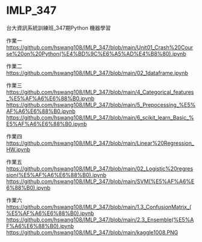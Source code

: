 # IMLP_347
台大資訊系統訓練班_347期Python 機器學習 

作業一  https://github.com/hswang108/IMLP_347/blob/main/Unit01_Crash%20Course%20on%20Python(%E4%BD%9C%E6%A5%AD%E4%B8%80).ipynb

作業二  https://github.com/hswang108/IMLP_347/blob/main/02_1dataframe.ipynb

作業三  https://github.com/hswang108/IMLP_347/blob/main/4_Categorical_features_%E5%AF%A6%E6%88%B0.ipynb
       https://github.com/hswang108/IMLP_347/blob/main/5_Prepocessing_%E5%AF%A6%E6%88%B0.ipynb
       https://github.com/hswang108/IMLP_347/blob/main/6_scikit_learn_Basic_%E5%AF%A6%E6%88%B0.ipynb
       
作業四
https://github.com/hswang108/IMLP_347/blob/main/Linear%20Regression_HW.ipynb

作業五 
https://github.com/hswang108/IMLP_347/blob/main/02_Logistic%20regression(%E5%AF%A6%E6%88%B0).ipynb
https://github.com/hswang108/IMLP_347/blob/main/SVM(%E5%AF%A6%E6%88%B0).ipynb

作業六 
https://github.com/hswang108/IMLP_347/blob/main/1.3_ConfusionMatrix_(%E5%AF%A6%E6%88%B0).ipynb
https://github.com/hswang108/IMLP_347/blob/main/2.3_Ensemble(%E5%AF%A6%E6%88%B0).ipynb
https://github.com/hswang108/IMLP_347/blob/main/kaggle1008.PNG

